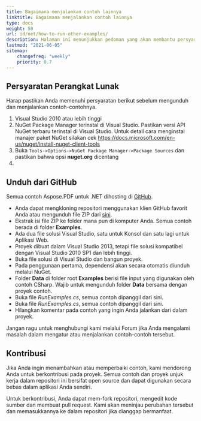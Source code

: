 ```yaml
---
title: Bagaimana menjalankan contoh lainnya
linktitle: Bagaimana menjalankan contoh lainnya
type: docs
weight: 50
url: id/net/how-to-run-other-examples/    
description: Halaman ini menunjukkan pedoman yang akan membantu persyaratan berikut sebelum mengunduh dan menjalankan contoh-contohnya.
lastmod: "2021-06-05"
sitemap:
    changefreq: "weekly"
    priority: 0.7
---
```


## Persyaratan Perangkat Lunak

Harap pastikan Anda memenuhi persyaratan berikut sebelum mengunduh dan menjalankan contoh-contohnya.

1. Visual Studio 2010 atau lebih tinggi
1. NuGet Package Manager terinstal di Visual Studio. Pastikan versi API NuGet terbaru terinstal di Visual Studio. Untuk detail cara menginstal manajer paket NuGet silakan cek <https://docs.microsoft.com/en-us/nuget/install-nuget-client-tools>
1. Buka `Tools->Options->NuGet Package Manager->Package Sources` dan pastikan bahwa opsi **nuget.org** dicentang
1.
## Unduh dari GitHub

Semua contoh Aspose.PDF untuk .NET dihosting di [GitHub](https://github.com/aspose-pdf/Aspose.PDF-for-.NET).

- Anda dapat mengkloning repositori menggunakan klien GitHub favorit Anda atau mengunduh file ZIP dari [sini](https://github.com/aspose-pdf/Aspose.PDF-for-.NET/archive/master.zip).
- Ekstrak isi file ZIP ke folder mana pun di komputer Anda. Semua contoh berada di folder **Examples**.
- Ada dua file solusi Visual Studio, satu untuk Konsol dan satu lagi untuk Aplikasi Web.
- Proyek dibuat dalam Visual Studio 2013, tetapi file solusi kompatibel dengan Visual Studio 2010 SP1 dan lebih tinggi.
- Buka file solusi di Visual Studio dan bangun proyek.
- Pada penggunaan pertama, dependensi akan secara otomatis diunduh melalui NuGet.
- Folder **Data** di folder root **Examples** berisi file input yang digunakan oleh contoh CSharp. Wajib untuk mengunduh folder **Data** bersama dengan proyek contoh.
- Buka file *RunExamples.cs*, semua contoh dipanggil dari sini.
- Buka file *RunExamples.cs*, semua contoh dipanggil dari sini.
- Hilangkan komentar pada contoh yang ingin Anda jalankan dari dalam proyek.

Jangan ragu untuk menghubungi kami melalui Forum jika Anda mengalami masalah dalam mengatur atau menjalankan contoh-contoh tersebut.

## Kontribusi

Jika Anda ingin menambahkan atau memperbaiki contoh, kami mendorong Anda untuk berkontribusi pada proyek. Semua contoh dan proyek unjuk kerja dalam repositori ini bersifat open source dan dapat digunakan secara bebas dalam aplikasi Anda sendiri.

Untuk berkontribusi, Anda dapat mem-fork repositori, mengedit kode sumber dan membuat pull request. Kami akan meninjau perubahan tersebut dan memasukkannya ke dalam repositori jika dianggap bermanfaat.
